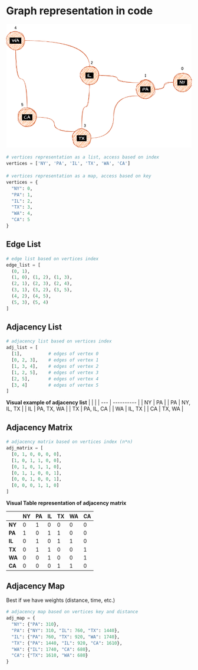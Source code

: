 # Graph representation in code

![State Map Graph](../assets/state_map_graph.drawio.png 'State Map Graph')

```py
# vertices representation as a list, access based on index
vertices = ['NY', 'PA', 'IL', 'TX', 'WA', 'CA']

# vertices representation as a map, access based on key
vertices = {
  "NY": 0,
  "PA": 1,
  "IL": 2,
  "TX": 3,
  "WA": 4,
  "CA": 5
}
```

## Edge List

```py
# edge list based on vertices index
edge_list = [
  (0, 1),
  (1, 0), (1, 2), (1, 3),
  (2, 1), (2, 3), (2, 4),
  (3, 1), (3, 2), (3, 5),
  (4, 2), (4, 5),
  (5, 3), (5, 4)
]
```

## Adjacency List

```py
# adjacency list based on vertices index
adj_list = [
  [1],          # edges of vertex 0
  [0, 2, 3],    # edges of vertex 1
  [1, 3, 4],    # edges of vertex 2
  [1, 2, 5],    # edges of vertex 3
  [2, 5],       # edges of vertex 4
  [3, 4]        # edges of vertex 5
]
```

**Visual example of adjacency list**
| | |
| --- | ---------- |
| NY | PA |
| PA | NY, IL, TX |
| IL | PA, TX, WA |
| TX | PA, IL, CA |
| WA | IL, TX |
| CA | TX, WA |

## Adjacency Matrix

```py
# adjacency matrix based on vertices index (n*n)
adj_matrix = [
  [0, 1, 0, 0, 0, 0],
  [1, 0, 1, 1, 0, 0],
  [0, 1, 0, 1, 1, 0],
  [0, 1, 1, 0, 0, 1],
  [0, 0, 1, 0, 0, 1],
  [0, 0, 0, 1, 1, 0]
]
```

**Visual Table representation of adjacency matrix**

|        | NY  | PA  | IL  | TX  | WA  | CA  |
| ------ | --- | --- | --- | --- | --- | --- |
| **NY** | 0   | 1   | 0   | 0   | 0   | 0   |
| **PA** | 1   | 0   | 1   | 1   | 0   | 0   |
| **IL** | 0   | 1   | 0   | 1   | 1   | 0   |
| **TX** | 0   | 1   | 1   | 0   | 0   | 1   |
| **WA** | 0   | 0   | 1   | 0   | 0   | 1   |
| **CA** | 0   | 0   | 0   | 1   | 1   | 0   |

## Adjacency Map

Best if we have weights (distance, time, etc.)

```py
# adjacency map based on vertices key and distance
adj_map = {
  "NY": {"PA": 310},
  "PA": {"NY": 310, "IL": 760, "TX": 1440},
  "IL": {"PA": 760, "TX": 920, "WA": 1740},
  "TX": {"PA": 1440, "IL": 920, "CA": 1610},
  "WA": {"IL": 1740, "CA": 680},
  "CA": {"TX": 1610, "WA": 680}
}
```
